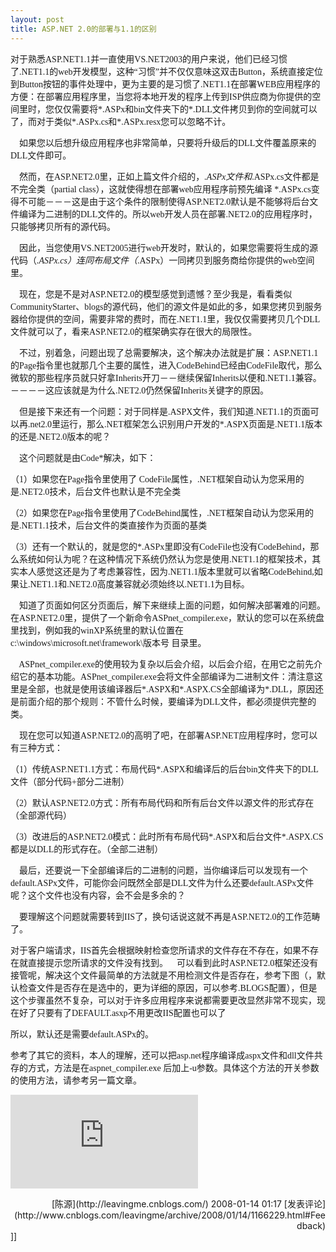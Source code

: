 ```yaml
---
layout: post
title: ASP.NET 2.0的部署与1.1的区别
---
```

<font face="Verdana">对于熟悉ASP.NET1.1并一直使用VS.NET2003的用户来说，他们已经习惯了.NET1.1的web开发模型，这种“习惯”并不仅仅意味这双击Button，系统直接定位到Button按钮的事件处理中，更为主要的是习惯了.NET1.1在部署WEB应用程序的方便：在部署应用程序里，当您将本地开发的程序上传到ISP供应商为你提供的空间里时，您仅仅需要将*.ASPx和bin文件夹下的*.DLL文件拷贝到你的空间就可以了，而对于类似*.ASPx.cs和*.ASPx.resx您可以忽略不计。

&nbsp;&nbsp;&nbsp; 如果您以后想升级应用程序也非常简单，只要将升级后的DLL文件覆盖原来的DLL文件即可。

&nbsp;&nbsp;&nbsp; 然而，在ASP.NET2.0里，正如上篇文件介绍的，*.ASPx文件和*.ASPx.cs文件都是不完全类（partial class），这就使得想在部署web应用程序前预先编译 *.ASPx.cs变得不可能－－－这是由于这个条件的限制使得ASP.NET2.0默认是不能够将后台文件编译为二进制的DLL文件的。所以web开发人员在部署.NET2.0的应用程序时，只能够拷贝所有的源代码。

&nbsp;&nbsp;&nbsp; 因此，当您使用VS.NET2005进行web开发时，默认的，如果您需要将生成的源代码（*.ASPx.cs）连同布局文件（*.ASPx）一同拷贝到服务商给你提供的web空间里。</font>

<font face="Verdana">&nbsp;&nbsp;&nbsp; 现在，您是不是对ASP.NET2.0的模型感觉到遗憾？至少我是，看看类似CommunityStarter、blogs的源代码，他们的源文件是如此的多，如果您拷贝到服务器给你提供的空间，需要非常的费时，而在.NET1.1里，我仅仅需要拷贝几个DLL文件就可以了，看来ASP.NET2.0的框架确实存在很大的局限性。</font>

<font face="Verdana">&nbsp;&nbsp;&nbsp; 不过，别着急，问题出现了总需要解决，这个解决办法就是扩展：ASP.NET1.1的Page指令里也就那几个主要的属性，进入CodeBehind已经由CodeFile取代，那么微软的那些程序员就只好拿Inherits开刀－－继续保留Inherits以便和.NET1.1兼容。－－－－这应该就是为什么.NET2.0仍然保留Inherits关键字的原因。

&nbsp;&nbsp;&nbsp; 但是接下来还有一个问题：对于同样是.ASPX文件，我们知道.NET1.1的页面可以再.net2.0里运行，那么.NET框架怎么识别用户开发的*.ASPX页面是.NET1.1版本的还是.NET2.0版本的呢？

&nbsp;&nbsp;&nbsp; 这个问题就是由Code*解决，如下：

（1）如果您在Page指令里使用了 CodeFile属性，.NET框架自动认为您采用的是.NET2.0技术，后台文件也默认是不完全类

（2）如果您在Page指令里使用了CodeBehind属性，.NET框架自动认为您采用的是.NET1.1技术，后台文件的类直接作为页面的基类

（3）还有一个默认的，就是您的*.ASPx里即没有CodeFile也没有CodeBehind，那么系统如何认为呢？在这种情况下系统仍然认为您是使用.NET1.1的框架技术，其实本人感觉这还是为了考虑兼容性，因为.NET1.1版本里就可以省略CodeBehind,如果让.NET1.1和.NET2.0高度兼容就必须始终以.NET1.1为目标。</font>

<font face="Verdana">&nbsp;&nbsp;&nbsp; 知道了页面如何区分页面后，解下来继续上面的问题，如何解决部署难的问题。在ASP.NET2.0里，提供了一个新命令ASPnet_compiler.exe，默认的您可以在系统盘里找到，例如我的winXP系统里的默认位置在 c:\windows\microsoft.net\framework\版本号 目录里。</font>

<font face="Verdana">&nbsp;&nbsp;&nbsp; ASPnet_compiler.exe的使用较为复杂以后会介绍，以后会介绍，在用它之前先介绍它的基本功能。ASPnet_compiler.exe会将文件全部编译为二进制文件：清注意这里是全部，也就是使用该编译器后*.ASPX和*.ASPX.CS全部编译为*.DLL，原因还是前面介绍的那个规则：不管什么时候，要编译为DLL文件，都必须提供完整的类。

&nbsp;&nbsp;&nbsp; 现在您可以知道ASP.NET2.0的高明了吧，在部署ASP.NET应用程序时，您可以有三种方式：

（1）传统ASP.NET1.1方式：布局代码*.ASPX和编译后的后台bin文件夹下的DLL文件（部分代码+部分二进制）

（2）默认ASP.NET2.0方式：所有布局代码和所有后台文件以源文件的形式存在（全部源代码）

（3）改进后的ASP.NET2.0模式：此时所有布局代码*.ASPX和后台文件*.ASPX.CS都是以DLL的形式存在。（全部二进制）</font>

<font face="Verdana">&nbsp;&nbsp;&nbsp; 最后，还要说一下全部编译后的二进制的问题，当你编译后可以发现有一个default.ASPx文件，可能你会问既然全部是DLL文件为什么还要default.ASPx文件呢？这个文件也没有内容，会不会是多余的？

&nbsp;&nbsp;&nbsp; 要理解这个问题就需要转到IIS了，换句话说这就不再是ASP.NET2.0的工作范畴了。

对于客户端请求，IIS首先会根据映射检查您所请求的文件存在不存在，如果不存在就直接提示您所请求的文件没有找到。&nbsp;&nbsp;&nbsp; 可以看到此时ASP.NET2.0框架还没有接管呢，解决这个文件最简单的方法就是不用检测文件是否存在，参考下图（，默认检查文件是否存在是选中的，更为详细的原因，可以参考.BLOGS配置），但是这个步骤虽然不复杂，可以对于许多应用程序来说都需要更改显然非常不现实，现在好了只要有了DEFAULT.asxp不用更改IIS配置也可以了

所以，默认还是需要default.ASPx的。&nbsp; </font>

<font face="Verdana">参考了其它的资料，本人的理解，还可以把asp.net程序编译成aspx文件和dll文件共存的方式，方法是在aspnet_compiler.exe 后加上-u参数。具体这个方法的开关参数的使用方法，请参考另一篇文章。</font>

![](http://www.cnblogs.com/leavingme/aggbug/1166229.html)

<div align="right">[陈源](http://leavingme.cnblogs.com/) 2008-01-14 01:17 [发表评论](http://www.cnblogs.com/leavingme/archive/2008/01/14/1166229.html#Feedback)</div>]]